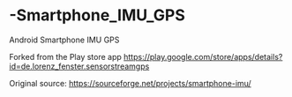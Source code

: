 # -Smartphone_IMU_GPS
Android  Smartphone IMU GPS


Forked from the Play store app
https://play.google.com/store/apps/details?id=de.lorenz_fenster.sensorstreamgps

Original source:
https://sourceforge.net/projects/smartphone-imu/
